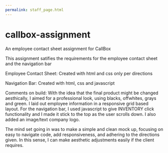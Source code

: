 ```yaml
---
permalink: staff_page.html
---
```



# callbox-assignment

An employee contact sheet assignment for CallBox

This assignment satifies the requirements for the employee contact sheet and the navigation bar

Employee Contact Sheet:
Created with html and css only per directions

Navigation Bar:
Created with html, css and javascript

Comments on build:
With the idea that the final product might be changed aesthically, I aimed for a professional look, using blacks, offwhites, grays and green. I laid out employee information in a responsive grid based layout. For the navigation bar, I used javascript to give INVENTORY click functionality and I made it stick to the top as the user scrolls down. I also added an image/text company logo. 

The mind set going in was to make a simple and clean mock up, focusing on easy to navigate code, add responsiveness, and adhering to the directions given. In this sense, I can make aesthetic adjustments easily if the client requires.
